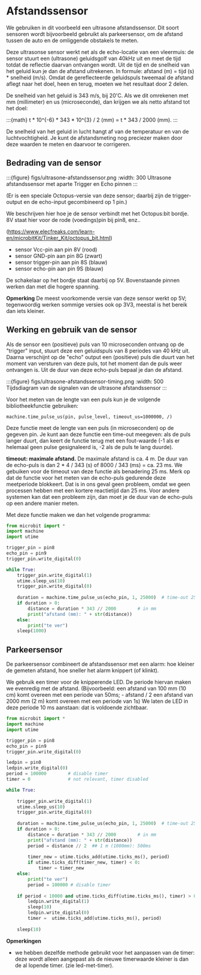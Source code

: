 # Afstandssensor

We gebruiken in dit voorbeeld een ultrasone afstandssensor.
Dit soort sensoren wordt bijvoorbeeld gebruikt als parkeersensor, 
om de afstand tussen de auto en de omliggende obstakels te meten.

Deze ultrasonse sensor werkt net als de echo-locatie van een vleermuis:
de sensor stuurt een (ultrasone) geluidsgolf van 40kHz uit en meet de tijd totdat de reflectie daarvan ontvangen wordt.
Uit de tijd en de snelheid van het geluid kun je dan de afstand uitrekenen.
In formule: afstand (m) = tijd (s) * snelheid (m/s).
Omdat de gereflecteerde geluidspuls tweemaal de afstand aflegt naar het doel, heen en terug, 
moeten we het resultaat door 2 delen.

De snelheid van het geluid is 343 m/s, bij 20'C.
Als we dit omrekenen met mm (millimeter) en us (microseconde), 
dan krijgen we als netto afstand tot het doel:

:::{math}
t * 10^{-6} * 343 * 10^{3} / 2 (mm) = t * 343 / 2000 (mm).
:::

De snelheid van het geluid in lucht hangt af van de temperatuur en van de luchtvochtigheid.
Je kunt de afstandsmeting nog preciezer maken door deze waarden te meten en daarvoor te corrigeren.

## Bedrading van de sensor

:::{figure} figs/ultrasone-afstandssensor.png
:width: 300
Ultrasone afstandssensor met aparte Trigger en Echo pinnen
:::

(Er is een speciale Octopus-versie van deze sensor; daarbij zijn de trigger-output en de echo-input gecombineerd op 1 pin.)

We beschrijven hier hoe je de sensor verbindt met het Octopus:bit bordje.
8V staat hier voor de rode (voedings)pin bij pin8, enz..

(https://www.elecfreaks.com/learn-en/microbitKit/Tinker_Kit/octopus_bit.html)

* sensor Vcc-pin aan pin 8V (rood)
* sensor GND-pin aan pin 8G (zwart)
* sensor trigger-pin aan pin 8S (blauw)
* sensor echo-pin aan pin 9S (blauw)

De schakelaar op het bordje staat daarbij op 5V. Bovenstaande pinnen werken dan met die hogere spanning.

**Opmerking** De meest voorkomende versie van deze sensor werkt op 5V; tegenwoordig werken sommige versies ook op 3V3, meestal is het bereik dan iets kleiner.

## Werking en gebruik van de sensor

Als de sensor een (positieve) puls van 10 microseconden ontvang op de "trigger" input, stuurt deze een geluidspuls van 8 periodes van 40 kHz uit.
Daarna verschijnt op de "echo" output een (positieve) puls die duurt van het moment van versturen van deze puls, tot het moment dan de puls weer ontvangen is. Uit de duur van deze echo-puls bepaal je dan de afstand.

:::{figure} figs/ultrasone-afstandssensor-timing.png
:width: 500
Tijdsdiagram van de signalen van de ultrasone afstandssensor
:::

Voor het meten van de lengte van een puls kun je de volgende bibliotheekfunctie gebruiken:

```
machine.time_pulse_us(pin, pulse_level, timeout_us=1000000, /)
```

Deze functie meet de lengte van een puls (in microseconden) op de gegeven pin.
Je kunt aan deze functie een time-out meegeven: als de puls langer duurt, dan keert de functie terug met een fout-waarde (-1 als er helemaal geen pulse gesignaleerd is, -2 als de puls te lang duurde).

**timeout: maximale afstand.** De maximale afstand is ca. 4 m. De duur van de echo-puls is dan 2 * 4 / 343 (s) of 8000 / 343 (ms) = ca. 23 ms.
We gebuiken voor de timeout van deze functie als benadering 25 ms.
Merk op dat de functie voor het meten van de echo-puls gedurende deze meetperiode blokkeert.
Dat is in ons geval geen probleem, omdat we geen processen hebben met een kortere reactietijd dan 25 ms.
Voor andere systemen kan dat een probleem zijn, dan moet je de duur van de echo-puls op een andere manier meten.

Met deze functie maken we dan het volgende programma:

```Python
from microbit import *
import machine
import utime

trigger_pin = pin8
echo_pin = pin9
trigger_pin.write_digital(0)

while True:
    trigger_pin.write_digital(1)
    utime.sleep_us(10)
    trigger_pin.write_digital(0)
    
    duration = machine.time_pulse_us(echo_pin, 1, 25000)  # time-out 25 ms
    if duration > 0:
        distance = duration * 343 // 2000        # in mm
        print("afstand (mm): " + str(distance))
    else:
        print("te ver")
    sleep(1000)    
```

## Parkeersensor

De parkeersensor combineert de afstandssensor met een alarm:
hoe kleiner de gemeten afstand, hoe sneller het alarm knippert (of klinkt).

We gebruik een timer voor de knipperende LED.
De periode hiervan maken we evenredig met de afstand.
(Bijvoorbeeld: een afstand van 100 mm (10 cm) komt overeen met een periode van 50ms; - afstand / 2
een afstand van 2000 mm (2 m) komt overeen met een periode van 1s)
We laten de LED in deze periode 10 ms aanstaan: dat is voldoende zichtbaar.


```Python
from microbit import *
import machine
import utime

trigger_pin = pin8
echo_pin = pin9
trigger_pin.write_digital(0)

ledpin = pin0
ledpin.write_digital(0)
period = 100000        # disable timer 
timer = 0              # not relevant, timer disabled

while True:
    
    trigger_pin.write_digital(1)
    utime.sleep_us(10)
    trigger_pin.write_digital(0)
    
    duration = machine.time_pulse_us(echo_pin, 1, 25000)  # time-out 25 ms
    if duration > 0:
        distance = duration * 343 // 2000        # in mm
        print("afstand (mm): " + str(distance))
        period = distance // 2  ## 1 m (1000mm): 500ms
        
        timer_new = utime.ticks_add(utime.ticks_ms(), period)
        if utime.ticks_diff(timer_new, timer) < 0:
            timer = timer_new
    else:
        print("te ver")
        period = 100000 # disable timer
        
    if period < 10000 and utime.ticks_diff(utime.ticks_ms(), timer) > 0:
        ledpin.write_digital(1)
        sleep(10)
        ledpin.write_digital(0)
        timer =  utime.ticks_add(utime.ticks_ms(), period)
        
    sleep(10)
```

**Opmerkingen**

* we hebben dezelfde methode gebruikt voor het aanpassen van de timer: deze wordt alleen aangepast als de nieuwe timerwaarde kleiner is dan de al lopende timer. (zie led-met-timer).